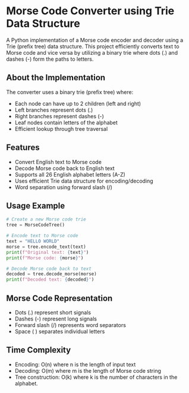 # Morse Code Converter using Trie Data Structure

A Python implementation of a Morse code encoder and decoder using a Trie (prefix tree) data structure. This project efficiently converts text to Morse code and vice versa by utilizing a binary trie where dots (.) and dashes (-) form the paths to letters.

## About the Implementation

The converter uses a binary trie (prefix tree) where:
- Each node can have up to 2 children (left and right)
- Left branches represent dots (.)
- Right branches represent dashes (-)
- Leaf nodes contain letters of the alphabet
- Efficient lookup through tree traversal

## Features

- Convert English text to Morse code
- Decode Morse code back to English text
- Supports all 26 English alphabet letters (A-Z)
- Uses efficient Trie data structure for encoding/decoding
- Word separation using forward slash (/)

## Usage Example

```python
# Create a new Morse code trie
tree = MorseCodeTree()

# Encode text to Morse code
text = "HELLO WORLD"
morse = tree.encode_text(text)
print(f"Original text: {text}")
print(f"Morse code: {morse}")

# Decode Morse code back to text
decoded = tree.decode_morse(morse)
print(f"Decoded text: {decoded}")
```

## Morse Code Representation

- Dots (.) represent short signals
- Dashes (-) represent long signals
- Forward slash (/) represents word separators
- Space ( ) separates individual letters

## Time Complexity

- Encoding: O(n) where n is the length of input text
- Decoding: O(m) where m is the length of Morse code string
- Tree construction: O(k) where k is the number of characters in the alphabet.